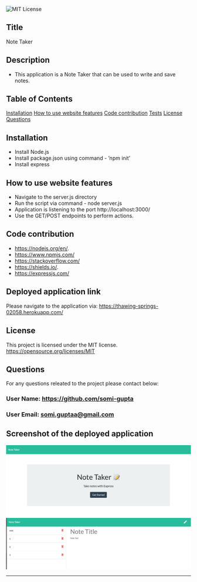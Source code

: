 ![MIT License](https://img.shields.io/badge/license-MIT-green?raw=true)  
  
## Title 
Note Taker 

## Description 
- This application is a Note Taker that can be used to write and save notes.

## Table of Contents
[Installation](#installation)
[How to use website features](#how-to-use-website-features)
[Code contribution](#code-contribution)
[Tests](#tests)
[License](#license)
[Questions](#questions)

## Installation
- Install Node.js  
- Install package.json using command - ’npm init’
- Install express

## How to use website features
- Navigate to the server.js directory 
- Run the script via command -  node server.js 
- Application is listening to the port http://localhost:3000/
- Use the GET/POST endpoints to perform actions.


## Code contribution
- https://nodejs.org/en/. 
- https://www.npmjs.com/  
- https://stackoverflow.com/ 
- https://shields.io/. 
- https://expressjs.com/


## Deployed application link
Please navigate to the application via: https://thawing-springs-02058.herokuapp.com/

## License
This project is licensed under the MIT license. https://opensource.org/licenses/MIT

## Questions
For any questions releated to the project please contact below:
### User Name:  https://github.com/somi-gupta
### User Email: somi.guptaa@gmail.com

## Screenshot of the deployed application
![Note Taker](./assets/images/application_screenshot_2.jpg?raw=true)
![Note Editor](./assets/images/application_screenshot_1.jpg?raw=true)


---    
